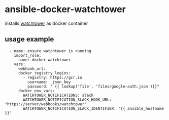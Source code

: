 # ansible-docker-watchtower

installs [watchtower](https://hub.docker.com/r/v2tec/watchtower/) as docker container

## usage example

```
  - name: ensure watchtower is running
    import_role:
      name: docker-watchtower
    vars:
      webhook_url:
      docker_registry_logins:
        - registry: https://gcr.io
          username: _json_key
          password: " {{ lookup('file', 'files/google-auth.json')}}"
      docker_env_vars:
        WATCHTOWER_NOTIFICATIONS: slack
        WATCHTOWER_NOTIFICATION_SLACK_HOOK_URL: "https://server/webhooks/watchtower"
        WATCHTOWER_NOTIFICATION_SLACK_IDENTIFIER: "{{ ansible_hostname }}"

```
